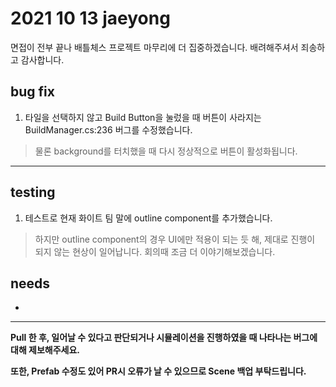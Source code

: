 # 2021 10 13 jaeyong

면접이 전부 끝나 배틀체스 프로젝트 마무리에 더 집중하겠습니다. 배려해주셔서 죄송하고 감사합니다.

## bug fix

1. 타일을 선택하지 않고 Build Button을 눌렀을 때 버튼이 사라지는 BuildManager.cs:236 버그를 수정했습니다.
> 물론 background를 터치했을 때 다시 정상적으로 버튼이 활성화됩니다.

<hr>

## testing

1. 테스트로 현재 화이트 팀 말에 outline component를 추가했습니다.
> 하지만 outline component의 경우 UI에만 적용이 되는 듯 해, 제대로 진행이 되지 않는 현상이 일어납니다. 회의때 조금 더 이야기해보겠습니다.


## needs

-

<hr>

**Pull 한 후, 일어날 수 있다고 판단되거나 시뮬레이션을 진행하였을 때 나타나는 버그에 대해 제보해주세요.**

**또한, Prefab 수정도 있어 PR시 오류가 날 수 있으므로 Scene 백업 부탁드립니다.**
